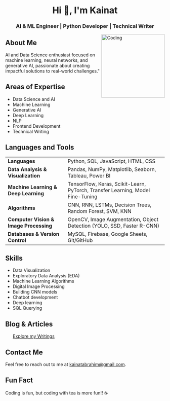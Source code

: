 

<!DOCTYPE html>
<html>
<body>

<h1 align="center">Hi 👋, I'm Kainat</h1>
<h3 align="center">AI & ML Engineer | Python Developer | Technical Writer</h3>

<img align="right" alt="Coding" width="200" bg= "None" src="https://miro.medium.com/max/1400/1*qdAW1TjCN57h1lbuuzvchg.gif">

<h2>About Me</h2>
<p>AI and Data Science enthusiast focused on machine learning, neural networks, and generative AI, passionate about creating impactful solutions to real-world challenges."</p>

<h2>Areas of Expertise</h2>
<ul>
  <li>Data Science and AI</li>
  <li>Machine Learning</li>
  <li>Generative AI</li>
  <li>Deep Learning</li>
  <li>NLP</li>
  <li>Frontend Development</li>
  <li>Technical Writing</li>
</ul>

<h2>Languages and Tools</h2> 
<div align="center"> 
  <table> 
    <tr> 
      <td><strong>Languages</strong></td> 
      <td>Python, SQL, JavaScript, HTML, CSS</td> 
    </tr> 
    <tr> 
      <td><strong>Data Analysis & Visualization</strong></td> 
      <td>Pandas, NumPy, Matplotlib, Seaborn, Tableau, Power BI</td> 
    </tr> 
    <tr> 
      <td><strong>Machine Learning & Deep Learning</strong></td> 
      <td>TensorFlow, Keras, Scikit-Learn, PyTorch, Transfer Learning, Model Fine-Tuning</td> 
    </tr> 
    <tr> 
      <td><strong>Algorithms</strong></td> 
      <td>CNN, RNN, LSTMs, Decision Trees, Random Forest, SVM, KNN</td> 
    </tr> 
    <tr> 
      <td><strong>Computer Vision & Image Processing</strong></td> 
      <td>OpenCV, Image Augmentation, Object Detection (YOLO, SSD, Faster R-CNN)</td> 
    </tr> 
    <tr> 
      <td><strong>Databases & Version Control</strong></td> 
      <td>MySQL, Firebase, Google Sheets, Git/GitHub</td> 
    </tr> 
  </table> 
</div>


<h2>Skills</h2>
<ul>
  <li>Data Visualization</li>
  <li>Exploratory Data Analysis (EDA)</li>
  <li>Machine Learning Algorithms</li>
  <li>Digital Image Processing</li>
  <li>Building CNN models</li>
  <li>Chatbot development</li>
  <li>Deep learning</li>
  <li>SQL Querying</li>
</ul>

<h2>Blog & Articles</h2>
<ul>
  <a href="https://kainatabrahim.medium.com">Explore my Writings</a>
</ul>


<h2>Contact Me</h2>
<p>Feel free to reach out to me at <a href="mailto:kainatabrahim@gmail.com">kainatabrahim@gmail.com</a>.</p>

<h2>Fun Fact</h2>
<p>Coding is fun, but coding with tea is more fun!! ☕</p>

</body>
</html>

